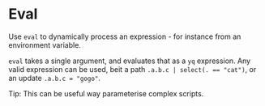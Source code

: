 # Eval

Use `eval` to dynamically process an expression - for instance from an environment variable.

`eval` takes a single argument, and evaluates that as a `yq` expression. Any valid expression can be used, beit a path `.a.b.c | select(. == "cat")`, or an update `.a.b.c = "gogo"`.

Tip: This can be useful way parameterise complex scripts.
